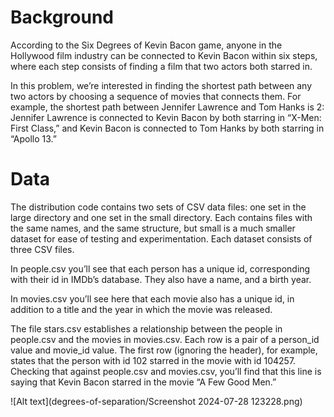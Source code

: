 # Background 
According to the Six Degrees of Kevin Bacon game, anyone in the Hollywood film industry 
can be connected to Kevin Bacon within six steps, where each step consists of finding a film 
that two actors both starred in. 

In this problem, we’re interested in finding the shortest path between any two actors by 
choosing a sequence of movies that connects them. For example, the shortest path between 
Jennifer Lawrence and Tom Hanks is 2: Jennifer Lawrence is connected to Kevin Bacon by 
both starring in “X-Men: First Class,” and Kevin Bacon is connected to Tom Hanks by both 
starring in “Apollo 13.”

# Data
The distribution code contains two sets of CSV data files: one set in the large directory and 
one set in the small directory. Each contains files with the same names, and the same 
structure, but small is a much smaller dataset for ease of testing and experimentation. 
Each dataset consists of three CSV files. 

In people.csv you’ll see that each person has a unique id, corresponding with 
their id in IMDb’s database. They also have a name, and a birth year. 

In movies.csv you’ll see here that each movie also has a unique id, in 
addition to a title and the year in which the movie was released. 

The file stars.csv establishes a relationship between the people 
in people.csv and the movies in movies.csv. Each row is a pair of a person_id value 
and movie_id value. The first row (ignoring the header), for example, states that the person 
with id 102 starred in the movie with id 104257. Checking that 
against people.csv and movies.csv, you’ll find that this line is saying that Kevin Bacon starred 
in the movie “A Few Good Men.”

![Alt text](degrees-of-separation/Screenshot 2024-07-28 123228.png)

